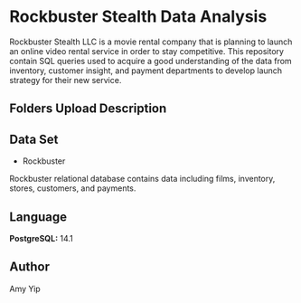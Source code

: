 # Rockbuster Stealth Data Analysis
Rockbuster Stealth LLC is a movie rental company that is planning to launch an online video rental service in order to stay competitive.
This repository contain SQL queries used to acquire a good understanding of the data from inventory, customer insight, and payment departments to develop launch strategy for their new service.

## Folders Upload Description


## Data Set
* Rockbuster

Rockbuster relational database contains data including films, inventory, stores, customers, and payments.

## Language
**PostgreSQL:** 14.1

## Author
Amy Yip
